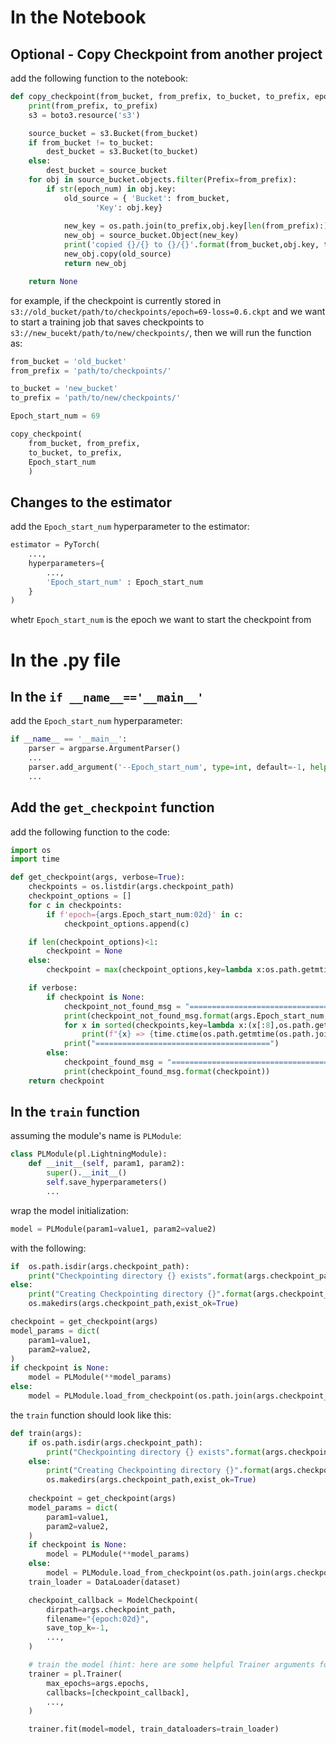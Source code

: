# In the Notebook
## Optional - Copy Checkpoint from another project
add the following function to the notebook:
```python
def copy_checkpoint(from_bucket, from_prefix, to_bucket, to_prefix, epoch_num):
    print(from_prefix, to_prefix)
    s3 = boto3.resource('s3')

    source_bucket = s3.Bucket(from_bucket)
    if from_bucket != to_bucket:
        dest_bucket = s3.Bucket(to_bucket)
    else:
        dest_bucket = source_bucket
    for obj in source_bucket.objects.filter(Prefix=from_prefix):
        if str(epoch_num) in obj.key:
            old_source = { 'Bucket': from_bucket,
                   'Key': obj.key}
            
            new_key = os.path.join(to_prefix,obj.key[len(from_prefix):])
            new_obj = source_bucket.Object(new_key)
            print('copied {}/{} to {}/{}'.format(from_bucket,obj.key, to_bucket, new_obj.key))
            new_obj.copy(old_source)
            return new_obj

    return None
```

for example, if the checkpoint is currently stored in `s3://old_bucket/path/to/checkpoints/epoch=69-loss=0.6.ckpt` and we want to start a training  job that saves checkpoints to `s3://new_bucekt/path/to/new/checkpoints/`, then we will run the function as:
```python
from_bucket = 'old_bucket'
from_prefix = 'path/to/checkpoints/'

to_bucket = 'new_bucket'
to_prefix = 'path/to/new/checkpoints/'

Epoch_start_num = 69

copy_checkpoint(
	from_bucket, from_prefix,
	to_bucket, to_prefix,
	Epoch_start_num
	)			
```

## Changes to the estimator
add the `Epoch_start_num` hyperparameter to the estimator:
```python
estimator = PyTorch(
	...,
	hyperparameters={
        ...,
        'Epoch_start_num' : Epoch_start_num
    }
) 
```
whetr `Epoch_start_num` is the epoch we want to start the checkpoint from

# In the .py file
## In the `if __name__=='__main__'`
add the `Epoch_start_num` hyperparameter:
```python
if __name__ == '__main__':
	parser = argparse.ArgumentParser()
	...
	parser.add_argument('--Epoch_start_num', type=int, default=-1, help='Epoch start for training')
	...
```
## Add the `get_checkpoint` function
add the following function to the code:
```python
import os
import time

def get_checkpoint(args, verbose=True):
    checkpoints = os.listdir(args.checkpoint_path)
    checkpoint_options = []
    for c in checkpoints:
        if f'epoch={args.Epoch_start_num:02d}' in c:
            checkpoint_options.append(c)

    if len(checkpoint_options)<1:
        checkpoint = None
    else:
        checkpoint = max(checkpoint_options,key=lambda x:os.path.getmtime(os.path.join(args.checkpoint_path,x)))

    if verbose:
        if checkpoint is None:
            checkpoint_not_found_msg = "=======================================\ncheckpoint with epoch=`{:02d}` not found in `{}`:\n"
            print(checkpoint_not_found_msg.format(args.Epoch_start_num,args.checkpoint_path,checkpoints))
            for x in sorted(checkpoints,key=lambda x:(x[:8],os.path.getmtime(os.path.join(args.checkpoint_path,x)))):
                print(f"{x} => {time.ctime(os.path.getmtime(os.path.join(args.checkpoint_path,x)))}")
            print("=======================================")        
        else:
            checkpoint_found_msg = "=======================================\nloading from checkpoint `{}`\n======================================="
            print(checkpoint_found_msg.format(checkpoint))
    return checkpoint
```
## In the `train` function
assuming the module's name is `PLModule`:
```python
class PLModule(pl.LightningModule):
    def __init__(self, param1, param2):
        super().__init__()
        self.save_hyperparameters()
        ...
```
wrap the model initialization:
```python
model = PLModule(param1=value1, param2=value2)
```
 with the following:
```python
if  os.path.isdir(args.checkpoint_path):
    print("Checkpointing directory {} exists".format(args.checkpoint_path))
else:
    print("Creating Checkpointing directory {}".format(args.checkpoint_path))
    os.makedirs(args.checkpoint_path,exist_ok=True)

checkpoint = get_checkpoint(args)
model_params = dict(
    param1=value1,
    param2=value2,
)
if checkpoint is None:
    model = PLModule(**model_params)
else:
    model = PLModule.load_from_checkpoint(os.path.join(args.checkpoint_path,checkpoint),**model_params)
```

the `train` function should look like this:
```python
def train(args):
    if os.path.isdir(args.checkpoint_path):
        print("Checkpointing directory {} exists".format(args.checkpoint_path))
    else:
        print("Creating Checkpointing directory {}".format(args.checkpoint_path))
        os.makedirs(args.checkpoint_path,exist_ok=True)
        
    checkpoint = get_checkpoint(args)
    model_params = dict(
        param1=value1,
        param2=value2,
    )
    if checkpoint is None:
        model = PLModule(**model_params)
    else:
        model = PLModule.load_from_checkpoint(os.path.join(args.checkpoint_path,checkpoint),**model_params)
    train_loader = DataLoader(dataset)

    checkpoint_callback = ModelCheckpoint(
        dirpath=args.checkpoint_path,
        filename="{epoch:02d}",
        save_top_k=-1,
        ...,
    )

    # train the model (hint: here are some helpful Trainer arguments for rapid idea iteration)
    trainer = pl.Trainer(
        max_epochs=args.epochs,
        callbacks=[checkpoint_callback],
        ...,
    )

    trainer.fit(model=model, train_dataloaders=train_loader)
```
